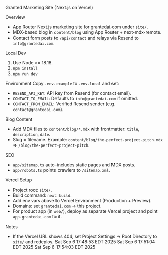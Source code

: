 Granted Marketing Site (Next.js on Vercel)

Overview
- App Router Next.js marketing site for grantedai.com under `site/`.
- MDX-based blog in `content/blog` using App Router + next-mdx-remote.
- Contact form posts to `/api/contact` and relays via Resend to `info@grantedai.com`.

Local Dev
1) Use Node >= 18.18.
2) `npm install`
3) `npm run dev`

Environment
Copy `.env.example` to `.env.local` and set:
- `RESEND_API_KEY`: API key from Resend (for contact email).
- `CONTACT_TO_EMAIL`: Defaults to `info@grantedai.com` if omitted.
- `CONTACT_FROM_EMAIL`: Verified Resend sender (e.g. `contact@grantedai.com`).

Blog Content
- Add MDX files to `content/blog/*.mdx` with frontmatter: `title`, `description`, `date`.
- Slug = filename. Example: `content/blog/the-perfect-project-pitch.mdx` => `/blog/the-perfect-project-pitch`.

SEO
- `app/sitemap.ts` auto-includes static pages and MDX posts.
- `app/robots.ts` points crawlers to `/sitemap.xml`.

Vercel Setup
- Project root: `site/`.
- Build command: `next build`.
- Add env vars above to Vercel Environment (Production + Preview).
- Domains: set `grantedai.com` -> this project.
- For product app (in `web/`), deploy as separate Vercel project and point `app.grantedai.com` to it.

Notes
- If the Vercel URL shows 404, set Project Settings → Root Directory to `site/` and redeploy.
Sat Sep  6 17:48:53 EDT 2025
Sat Sep  6 17:51:04 EDT 2025
Sat Sep  6 17:54:03 EDT 2025
